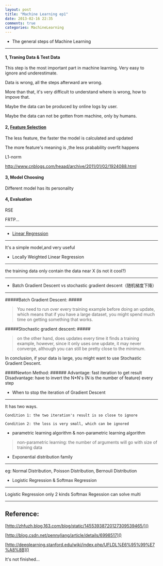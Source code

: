 ```yaml
---
layout: post
title: "Machine Learning ep1"
date: 2013-02-16 22:35
comments: true
categories: MachineLearning
---
```



* The general steps of Machine Learning
------------

#### 1, Traning Data & Test Data ####

This step is the most important part in machine learning. 
Very easy to ignore and underestimate.

Data is wrong, all the steps afterward are wrong.

More than that, it's very difficult to understand where is wrong, how to impove that.

Maybe the data can be produced by online logs by user.

Maybe the data can not be gotten from machine, only by humans.

#### 2, [Feature Selection](http://en.wikipedia.org/wiki/Feature_selection)  ####

The less feature, the faster the model is calculated and updated

The more feature's meaning is ,the less prabability overfit happens 

L1-norm

http://www.cnblogs.com/heaad/archive/2011/01/02/1924088.html

#### 3, Model Choosing ####

Different model has its personality

#### 4, Evaluation ####

RSE

FRTP...

--------------------------------------------

* [Linear Regression](http://en.wikipedia.org/wiki/Linear_regression)
--------

It's a simple model,and very useful


* Locally Weighted Linear Regression
-------

the training data only contain the data near X  (is not it cool?)

------------------------------

* Batch Gradient Descent vs stochastic gradient descent（随机梯度下降）
---------

#####Batch Gradient Descent: #####

> You need to run over every training example before doing an update, which means that if you have a large dataset, you might spend much time on getting something that works.

#####Stochastic gradient descent: #####
> on the other hand, does updates every time it finds a training example, however, since it only uses one update, it may never converge, although you can still be pretty close to the minimum.

In conclusion, if your data is large, you might want to use Stochastic Gradient Descent.

####Newton Method: ######
Advantage: fast iteration to get result
Disadvantage: have to invert the N*N's (N is the number of feature) every step


* When to stop the iteration of Gradient Descent
--------
It has two ways.

`Condition 1: the two iteration's result is so close to ignore`

`Condition 2: the loss is very small, which can be ignored`

* parametric learning algorithm & non-parametric learning algorithm

> non-parametric learning: the number of arguments will go with size of training data

* Exponential distribution family
-------
eg: Normal Distribution, Poisson Distribution, Bernouli Distribution 


* Logistic Regression & Softmax Regression
------
Logistic Regression only 2 kinds
Softmax Regession can solve multi

----------------------------

Reference:
----------

[http://zhfuzh.blog.163.com/blog/static/14553938720127309539465/]()

[http://blog.csdn.net/pennyliang/article/details/6998517]()

[http://deeplearning.stanford.edu/wiki/index.php/UFLDL%E6%95%99%E7%A8%8B]()

It's not finished...
